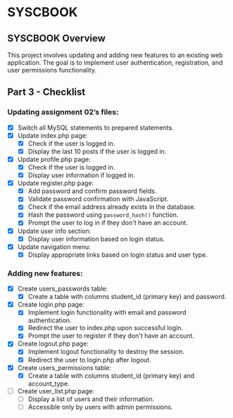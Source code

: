 # SYSCBOOK

## SYSCBOOK Overview

This project involves updating and adding new features to an existing web application. The goal is to implement user authentication, registration, and user permissions functionality.

## Part 3 - Checklist

### Updating assignment 02’s files:

- [x] Switch all MySQL statements to prepared statements.
- [x] Update index.php page:
  - [x] Check if the user is logged in.
  - [x] Display the last 10 posts if the user is logged in.
- [x] Update profile.php page:
  - [x] Check if the user is logged in.
  - [x] Display user information if logged in.
- [x] Update register.php page:
  - [x] Add password and confirm password fields.
  - [x] Validate password confirmation with JavaScript.
  - [x] Check if the email address already exists in the database.
  - [x] Hash the password using `password_hash()` function.
  - [x] Prompt the user to log in if they don't have an account.
- [x] Update user info section:
  - [x] Display user information based on login status.
- [x] Update navigation menu:
  - [x] Display appropriate links based on login status and user type.

### Adding new features:

- [x] Create users_passwords table:
  - [x] Create a table with columns student_id (primary key) and password.
- [x] Create login.php page:
  - [x] Implement login functionality with email and password authentication.
  - [x] Redirect the user to index.php upon successful login.
  - [x] Prompt the user to register if they don't have an account.
- [x] Create logout.php page:
  - [x] Implement logout functionality to destroy the session.
  - [x] Redirect the user to login.php after logout.
- [x] Create users_permissions table:
  - [x] Create a table with columns student_id (primary key) and account_type.
- [ ] Create user_list.php page:
  - [ ] Display a list of users and their information.
  - [ ] Accessible only by users with admin permissions.
